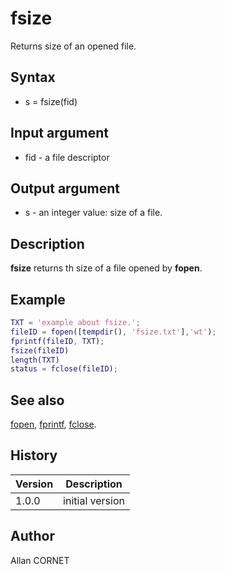 

# fsize

Returns size of an opened file.

## Syntax

- s = fsize(fid)

## Input argument

 - fid - a file descriptor

## Output argument

 - s - an integer value: size of a file.

## Description


  <p><b>fsize</b> returns th size of a file opened by <b>fopen</b>.</p>


## Example

```matlab
TXT = 'example about fsize.';
fileID = fopen([tempdir(), 'fsize.txt'],'wt');
fprintf(fileID, TXT);
fsize(fileID)
length(TXT)
status = fclose(fileID);
```

## See also

[fopen](fopen.md), [fprintf](fread.md), [fclose](fclose.md).
## History

|Version|Description|
|------|------|
|1.0.0|initial version|


## Author

Allan CORNET



